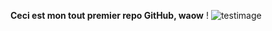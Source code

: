 **Ceci est mon tout premier repo GitHub, waow** !
![testimage](https://www.google.fr/search?q=github&rlz=1C1CHBF_frFR792FR792&source=lnms&tbm=isch&sa=X&ved=0ahUKEwjlq5SU97XeAhUQHxoKHRoGDSUQ_AUIDygC&biw=1536&bih=723#imgrc=lQFQRNxd_O3k9M.jpg)